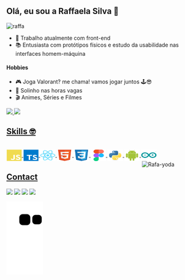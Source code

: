 ## Olá, eu sou a Raffaela Silva 👋

![raffa](https://media.discordapp.net/attachments/875952964903268372/883114735887863808/Raffa.jpg)


- 🔭 Trabalho atualmente com front-end
- 📚 Entusiasta com protótipos físicos e estudo da usabilidade nas interfaces homem-máquina
#### Hobbies 
- 🎮 Joga Valorant? me chama! vamos jogar juntos 🕹️😎
- 🎸 Solinho nas horas vagas 
- 🎬 Animes, Séries e Filmes

 <div>
  <a href="https://github.com/raffashe">
  <img height="140em" src="https://github-readme-stats.vercel.app/api?username=raffashe&show_icons=true&theme=flag-india&include_all_commits=true&count_private=true"/>
  <img height="140em" src="https://github-readme-stats.vercel.app/api/top-langs/?username=raffashe&layout=compact&langs_count=7&theme=flag-india"/>
</div>

 ##
 ## Skills 🤓
 
<div style="display: inline_block"><br>
  <img align="center" alt="Rafa-Js" height="30" width="40" src="https://raw.githubusercontent.com/devicons/devicon/master/icons/javascript/javascript-plain.svg">
  <img align="center" alt="Rafa-Ts" height="30" width="40" src="https://raw.githubusercontent.com/devicons/devicon/master/icons/typescript/typescript-plain.svg">
  <img align="center" alt="Rafa-React" height="30" width="40" src="https://raw.githubusercontent.com/devicons/devicon/master/icons/react/react-original.svg">
  <img align="center" alt="Rafa-HTML" height="30" width="40" src="https://raw.githubusercontent.com/devicons/devicon/master/icons/html5/html5-original.svg">
  <img align="center" alt="Rafa-CSS" height="30" width="40" src="https://raw.githubusercontent.com/devicons/devicon/master/icons/css3/css3-original.svg">
  <img align="center" alt="Rafa-Figma" height="30" width="40" src="https://raw.githubusercontent.com/devicons/devicon/master/icons/figma/figma-original.svg">
  <img align="center" alt="Rafa-Python" height="30" width="40" src="https://raw.githubusercontent.com/devicons/devicon/master/icons/python/python-original.svg">
  <img align="center" alt="Rafa-Android" height="30" width="40" src="https://raw.githubusercontent.com/devicons/devicon/master/icons/android/android-original.svg">
  <img align="center" alt="Rafa-Arduino" height="30" width="40" src="https://raw.githubusercontent.com/devicons/devicon/master/icons/arduino/arduino-original.svg">
  
 
   <img align="right" alt="Rafa-yoda" height="150" width="150" src="https://media.giphy.com/media/ONxjbDP35kbiJdXV3p/giphy.gif?cid=790b7611912dd1948e588a6e9af77a09540358e96e6dd436&rid=giphy.gif&ct=g">
</div>
 
 ## Contact


  <div>
  <a href="https://instagram.com/cstgelb" target="_blank"><img src="https://img.shields.io/badge/-Instagram-%23E4405F?style=for-the-badge&logo=instagram&logoColor=white" target="_blank"></a>
  <a href="https://discord.gg/9gEqh5zs" target="_blank"><img src="https://img.shields.io/badge/Discord-7289DA?style=for-the-badge&logo=discord&logoColor=white" target="_blank"></a> 
  <a href = "mailto:raffacst@outlook.com"><img src="https://img.shields.io/badge/Microsoft_Outlook-0078D4?style=for-the-badge&logo=microsoft-outlook&logoColor=white"></a>
  <a href="https://open.spotify.com/user/4mkmfxtbgziyymw90kim49022?si=1aWNoe-3QSyo7obwbzu46w&dl_branch=1" target="_blank"><img src="https://img.shields.io/badge/Spotify-1ED760?&style=for-the-badge&logo=spotify&logoColor=white" target="_blank"></a>
   
   
   ![Snake animation](https://github.com/raffashe/raffashe/blob/output/github-contribution-grid-snake.svg)
  </div>
 
